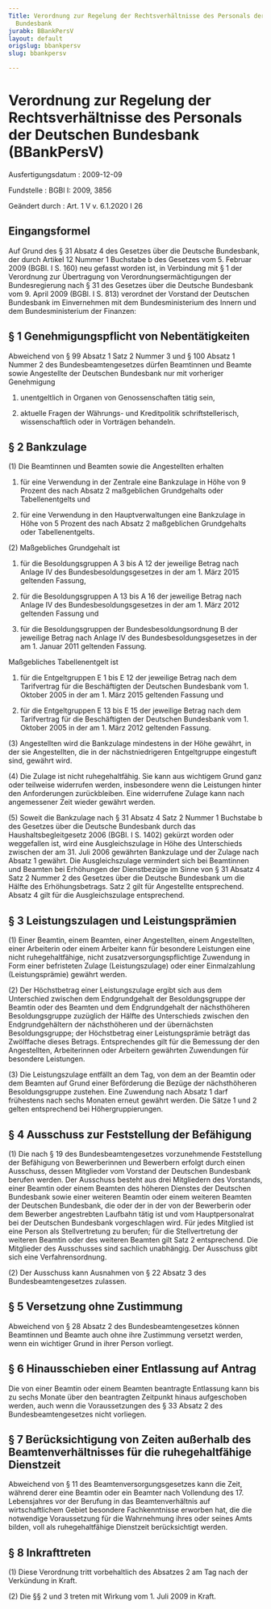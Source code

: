 ```yaml
---
Title: Verordnung zur Regelung der Rechtsverhältnisse des Personals der Deutschen
  Bundesbank
jurabk: BBankPersV
layout: default
origslug: bbankpersv
slug: bbankpersv

---
```


# Verordnung zur Regelung der Rechtsverhältnisse des Personals der Deutschen Bundesbank (BBankPersV)

Ausfertigungsdatum
:   2009-12-09

Fundstelle
:   BGBl I: 2009, 3856

Geändert durch
:   Art. 1 V v. 6.1.2020 I 26


## Eingangsformel

Auf Grund des § 31 Absatz 4 des Gesetzes über die Deutsche Bundesbank, der durch Artikel 12 Nummer 1 Buchstabe b des Gesetzes vom 5. Februar 2009 (BGBl. I S. 160) neu gefasst worden ist, in Verbindung mit § 1 der Verordnung zur Übertragung von Verordnungsermächtigungen der Bundesregierung nach § 31 des Gesetzes über die Deutsche Bundesbank vom 9. April 2009 (BGBl. I S. 813) verordnet der Vorstand der Deutschen Bundesbank im Einvernehmen mit dem Bundesministerium des Innern und dem Bundesministerium der Finanzen:


## § 1 Genehmigungspflicht von Nebentätigkeiten

Abweichend von § 99 Absatz 1 Satz 2 Nummer 3 und § 100 Absatz 1 Nummer 2 des Bundesbeamtengesetzes dürfen Beamtinnen und Beamte sowie Angestellte der Deutschen Bundesbank nur mit vorheriger Genehmigung

1.  unentgeltlich in Organen von Genossenschaften tätig sein,


2.  aktuelle Fragen der Währungs- und Kreditpolitik schriftstellerisch, wissenschaftlich oder in Vorträgen behandeln.





## § 2 Bankzulage

(1) Die Beamtinnen und Beamten sowie die Angestellten erhalten

1.  für eine Verwendung in der Zentrale eine Bankzulage in Höhe von 9 Prozent des nach Absatz 2 maßgeblichen Grundgehalts oder Tabellenentgelts und


2.  für eine Verwendung in den Hauptverwaltungen eine Bankzulage in Höhe von 5 Prozent des nach Absatz 2 maßgeblichen Grundgehalts oder Tabellenentgelts.




(2) Maßgebliches Grundgehalt ist

1.  für die Besoldungsgruppen A 3 bis A 12 der jeweilige Betrag nach Anlage IV des Bundesbesoldungsgesetzes in der am 1. März 2015 geltenden Fassung,


2.  für die Besoldungsgruppen A 13 bis A 16 der jeweilige Betrag nach Anlage IV des Bundesbesoldungsgesetzes in der am 1. März 2012 geltenden Fassung und


3.  für die Besoldungsgruppen der Bundesbesoldungsordnung B der jeweilige Betrag nach Anlage IV des Bundesbesoldungsgesetzes in der am 1. Januar 2011 geltenden Fassung.



Maßgebliches Tabellenentgelt ist

1.  für die Entgeltgruppen E 1 bis E 12 der jeweilige Betrag nach dem Tarifvertrag für die Beschäftigten der Deutschen Bundesbank vom 1. Oktober 2005 in der am 1. März 2015 geltenden Fassung und


2.  für die Entgeltgruppen E 13 bis E 15 der jeweilige Betrag nach dem Tarifvertrag für die Beschäftigten der Deutschen Bundesbank vom 1. Oktober 2005 in der am 1. März 2012 geltenden Fassung.




(3) Angestellten wird die Bankzulage mindestens in der Höhe gewährt, in der sie Angestellten, die in der nächstniedrigeren Entgeltgruppe eingestuft sind, gewährt wird.

(4) Die Zulage ist nicht ruhegehaltfähig. Sie kann aus wichtigem Grund ganz oder teilweise widerrufen werden, insbesondere wenn die Leistungen hinter den Anforderungen zurückbleiben. Eine widerrufene Zulage kann nach angemessener Zeit wieder gewährt werden.

(5) Soweit die Bankzulage nach § 31 Absatz 4 Satz 2 Nummer 1 Buchstabe b des Gesetzes über die Deutsche Bundesbank durch das Haushaltsbegleitgesetz 2006 (BGBl. I S. 1402) gekürzt worden oder weggefallen ist, wird eine Ausgleichszulage in Höhe des Unterschieds zwischen der am 31. Juli 2006 gewährten Bankzulage und der Zulage nach Absatz 1 gewährt. Die Ausgleichszulage vermindert sich bei Beamtinnen und Beamten bei Erhöhungen der Dienstbezüge im Sinne von § 31 Absatz 4 Satz 2 Nummer 2 des Gesetzes über die Deutsche Bundesbank um die Hälfte des Erhöhungsbetrags. Satz 2 gilt für Angestellte entsprechend. Absatz 4 gilt für die Ausgleichszulage entsprechend.


## § 3 Leistungszulagen und Leistungsprämien

(1) Einer Beamtin, einem Beamten, einer Angestellten, einem Angestellten, einer Arbeiterin oder einem Arbeiter kann für besondere Leistungen eine nicht ruhegehaltfähige, nicht zusatzversorgungspflichtige Zuwendung in Form einer befristeten Zulage (Leistungszulage) oder einer Einmalzahlung (Leistungsprämie) gewährt werden.

(2) Der Höchstbetrag einer Leistungszulage ergibt sich aus dem Unterschied zwischen dem Endgrundgehalt der Besoldungsgruppe der Beamtin oder des Beamten und dem Endgrundgehalt der nächsthöheren Besoldungsgruppe zuzüglich der Hälfte des Unterschieds zwischen den Endgrundgehältern der nächsthöheren und der übernächsten Besoldungsgruppe; der Höchstbetrag einer Leistungsprämie beträgt das Zwölffache dieses Betrags. Entsprechendes gilt für die Bemessung der den Angestellten, Arbeiterinnen oder Arbeitern gewährten Zuwendungen für besondere Leistungen.

(3) Die Leistungszulage entfällt an dem Tag, von dem an der Beamtin oder dem Beamten auf Grund einer Beförderung die Bezüge der nächsthöheren Besoldungsgruppe zustehen. Eine Zuwendung nach Absatz 1 darf frühestens nach sechs Monaten erneut gewährt werden. Die Sätze 1 und 2 gelten entsprechend bei Höhergruppierungen.


## § 4 Ausschuss zur Feststellung der Befähigung

(1) Die nach § 19 des Bundesbeamtengesetzes vorzunehmende Feststellung der Befähigung von Bewerberinnen und Bewerbern erfolgt durch einen Ausschuss, dessen Mitglieder vom Vorstand der Deutschen Bundesbank berufen werden. Der Ausschuss besteht aus drei Mitgliedern des Vorstands, einer Beamtin oder einem Beamten des höheren Dienstes der Deutschen Bundesbank sowie einer weiteren Beamtin oder einem weiteren Beamten der Deutschen Bundesbank, die oder der in der von der Bewerberin oder dem Bewerber angestrebten Laufbahn tätig ist und vom Hauptpersonalrat bei der Deutschen Bundesbank vorgeschlagen wird. Für jedes Mitglied ist eine Person als Stellvertretung zu berufen; für die Stellvertretung der weiteren Beamtin oder des weiteren Beamten gilt Satz 2 entsprechend. Die Mitglieder des Ausschusses sind sachlich unabhängig. Der Ausschuss gibt sich eine Verfahrensordnung.

(2) Der Ausschuss kann Ausnahmen von § 22 Absatz 3 des Bundesbeamtengesetzes zulassen.


## § 5 Versetzung ohne Zustimmung

Abweichend von § 28 Absatz 2 des Bundesbeamtengesetzes können Beamtinnen und Beamte auch ohne ihre Zustimmung versetzt werden, wenn ein wichtiger Grund in ihrer Person vorliegt.


## § 6 Hinausschieben einer Entlassung auf Antrag

Die von einer Beamtin oder einem Beamten beantragte Entlassung kann bis zu sechs Monate über den beantragten Zeitpunkt hinaus aufgeschoben werden, auch wenn die Voraussetzungen des § 33 Absatz 2 des Bundesbeamtengesetzes nicht vorliegen.


## § 7 Berücksichtigung von Zeiten außerhalb des Beamtenverhältnisses für die ruhegehaltfähige Dienstzeit

Abweichend von § 11 des Beamtenversorgungsgesetzes kann die Zeit, während derer eine Beamtin oder ein Beamter nach Vollendung des 17. Lebensjahres vor der Berufung in das Beamtenverhältnis auf wirtschaftlichem Gebiet besondere Fachkenntnisse erworben hat, die die notwendige Voraussetzung für die Wahrnehmung ihres oder seines Amts bilden, voll als ruhegehaltfähige Dienstzeit berücksichtigt werden.


## § 8 Inkrafttreten

(1) Diese Verordnung tritt vorbehaltlich des Absatzes 2 am Tag nach der Verkündung in Kraft.

(2) Die §§ 2 und 3 treten mit Wirkung vom 1. Juli 2009 in Kraft.

